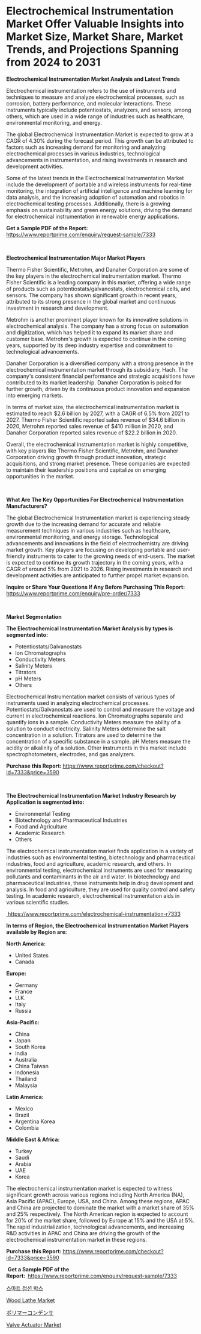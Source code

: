 <p><h1>Electrochemical Instrumentation Market Offer Valuable Insights into Market Size, Market Share, Market Trends, and Projections Spanning from 2024 to 2031</h1></p><p><strong>Electrochemical Instrumentation Market Analysis and Latest Trends</strong></p>
<p><p>Electrochemical instrumentation refers to the use of instruments and techniques to measure and analyze electrochemical processes, such as corrosion, battery performance, and molecular interactions. These instruments typically include potentiostats, analyzers, and sensors, among others, which are used in a wide range of industries such as healthcare, environmental monitoring, and energy.</p><p>The global Electrochemical Instrumentation Market is expected to grow at a CAGR of 4.30% during the forecast period. This growth can be attributed to factors such as increasing demand for monitoring and analyzing electrochemical processes in various industries, technological advancements in instrumentation, and rising investments in research and development activities.</p><p>Some of the latest trends in the Electrochemical Instrumentation Market include the development of portable and wireless instruments for real-time monitoring, the integration of artificial intelligence and machine learning for data analysis, and the increasing adoption of automation and robotics in electrochemical testing processes. Additionally, there is a growing emphasis on sustainability and green energy solutions, driving the demand for electrochemical instrumentation in renewable energy applications.</p></p>
<p><strong>Get a Sample PDF of the Report:&nbsp;</strong> <a href="https://www.reportprime.com/enquiry/request-sample/7333">https://www.reportprime.com/enquiry/request-sample/7333</a></p>
<p>&nbsp;</p>
<p><strong>Electrochemical Instrumentation Major Market Players</strong></p>
<p><p>Thermo Fisher Scientific, Metrohm, and Danaher Corporation are some of the key players in the electrochemical instrumentation market. Thermo Fisher Scientific is a leading company in this market, offering a wide range of products such as potentiostats/galvanostats, electrochemical cells, and sensors. The company has shown significant growth in recent years, attributed to its strong presence in the global market and continuous investment in research and development.</p><p>Metrohm is another prominent player known for its innovative solutions in electrochemical analysis. The company has a strong focus on automation and digitization, which has helped it to expand its market share and customer base. Metrohm's growth is expected to continue in the coming years, supported by its deep industry expertise and commitment to technological advancements.</p><p>Danaher Corporation is a diversified company with a strong presence in the electrochemical instrumentation market through its subsidiary, Hach. The company's consistent financial performance and strategic acquisitions have contributed to its market leadership. Danaher Corporation is poised for further growth, driven by its continuous product innovation and expansion into emerging markets.</p><p>In terms of market size, the electrochemical instrumentation market is estimated to reach $2.6 billion by 2027, with a CAGR of 6.5% from 2021 to 2027. Thermo Fisher Scientific reported sales revenue of $34.6 billion in 2020, Metrohm reported sales revenue of $410 million in 2020, and Danaher Corporation reported sales revenue of $22.2 billion in 2020.</p><p>Overall, the electrochemical instrumentation market is highly competitive, with key players like Thermo Fisher Scientific, Metrohm, and Danaher Corporation driving growth through product innovation, strategic acquisitions, and strong market presence. These companies are expected to maintain their leadership positions and capitalize on emerging opportunities in the market.</p></p>
<p>&nbsp;</p>
<p><strong>What Are The Key Opportunities For Electrochemical Instrumentation Manufacturers?</strong></p>
<p><p>The global Electrochemical Instrumentation market is experiencing steady growth due to the increasing demand for accurate and reliable measurement techniques in various industries such as healthcare, environmental monitoring, and energy storage. Technological advancements and innovations in the field of electrochemistry are driving market growth. Key players are focusing on developing portable and user-friendly instruments to cater to the growing needs of end-users. The market is expected to continue its growth trajectory in the coming years, with a CAGR of around 5% from 2021 to 2026. Rising investments in research and development activities are anticipated to further propel market expansion.</p></p>
<p><strong>Inquire or Share Your Questions If Any Before Purchasing This Report:</strong> <a href="https://www.reportprime.com/enquiry/pre-order/7333">https://www.reportprime.com/enquiry/pre-order/7333</a></p>
<p>&nbsp;</p>
<p><strong>Market Segmentation</strong></p>
<p><strong>The Electrochemical Instrumentation Market Analysis by types is segmented into:</strong></p>
<p><ul><li>Potentiostats/Galvanostats</li><li>Ion Chromatographs</li><li>Conductivity Meters</li><li>Salinity Meters</li><li>Titrators</li><li>pH Meters</li><li>Others</li></ul></p>
<p><p>Electrochemical Instrumentation market consists of various types of instruments used in analyzing electrochemical processes. Potentiostats/Galvanostats are used to control and measure the voltage and current in electrochemical reactions. Ion Chromatographs separate and quantify ions in a sample. Conductivity Meters measure the ability of a solution to conduct electricity. Salinity Meters determine the salt concentration in a solution. Titrators are used to determine the concentration of a specific substance in a sample. pH Meters measure the acidity or alkalinity of a solution. Other instruments in this market include spectrophotometers, electrodes, and gas analyzers.</p></p>
<p><strong>Purchase this Report:&nbsp;</strong><a href="https://www.reportprime.com/checkout?id=7333&price=3590">https://www.reportprime.com/checkout?id=7333&price=3590</a></p>
<p>&nbsp;</p>
<p><strong>The Electrochemical Instrumentation Market Industry Research by Application is segmented into:</strong></p>
<p><ul><li>Environmental Testing</li><li>Biotechnology and Pharmaceutical Industries</li><li>Food and Agriculture</li><li>Academic Research</li><li>Others</li></ul></p>
<p><p>The electrochemical instrumentation market finds application in a variety of industries such as environmental testing, biotechnology and pharmaceutical industries, food and agriculture, academic research, and others. In environmental testing, electrochemical instruments are used for measuring pollutants and contaminants in the air and water. In biotechnology and pharmaceutical industries, these instruments help in drug development and analysis. In food and agriculture, they are used for quality control and safety testing. In academic research, electrochemical instrumentation aids in various scientific studies.</p></p>
<p><a href="https://www.reportprime.com/electrochemical-instrumentation-r7333">&nbsp;https://www.reportprime.com/electrochemical-instrumentation-r7333</a></p>
<p><strong>In terms of Region, the Electrochemical Instrumentation Market Players available by Region are:</strong></p>
<p>
    <p> <strong> North America: </strong>
        <ul>
            <li>United States</li>
            <li>Canada</li>
        </ul>
        </p> 
    <p> <strong> Europe: </strong>
        <ul>
            <li>Germany</li>
            <li>France</li>
            <li>U.K.</li>
            <li>Italy</li>
            <li>Russia</li>
        </ul>
        </p> 
    <p> <strong> Asia-Pacific: </strong>
        <ul>
            <li>China</li>
            <li>Japan</li>
            <li>South Korea</li>
            <li>India</li>
            <li>Australia</li>
            <li>China Taiwan</li>
            <li>Indonesia</li>
            <li>Thailand</li>
            <li>Malaysia</li>
        </ul>
        </p> 
    <p> <strong> Latin America: </strong>
        <ul>
            <li>Mexico</li>
            <li>Brazil</li>
            <li>Argentina Korea</li>
            <li>Colombia</li>
        </ul>
        </p> 
    <p> <strong> Middle East & Africa: </strong>
        <ul>
            <li>Turkey</li>
            <li>Saudi</li>
            <li>Arabia</li>
            <li>UAE</li>
            <li>Korea</li>
        </ul>
    </p>
    </p>
<p><p>The electrochemical instrumentation market is expected to witness significant growth across various regions including North America (NA), Asia Pacific (APAC), Europe, USA, and China. Among these regions, APAC and China are projected to dominate the market with a market share of 35% and 25% respectively. The North American region is expected to account for 20% of the market share, followed by Europe at 15% and the USA at 5%. The rapid industrialization, technological advancements, and increasing R&D activities in APAC and China are driving the growth of the electrochemical instrumentation market in these regions.</p></p>
<p><strong>Purchase this Report: </strong><a href="https://www.reportprime.com/checkout?id=7333&price=3590">https://www.reportprime.com/checkout?id=7333&price=3590</a></p>
<p>&nbsp;<strong>Get a Sample PDF of the Report:&nbsp;&nbsp;</strong><a href="https://www.reportprime.com/enquiry/request-sample/7333">https://www.reportprime.com/enquiry/request-sample/7333</a></p>
<p><strong></strong></p>
<p><p><a href="https://github.com/JosefaRice/Market-Research-Report-List-1/blob/main/710303169606.md">스마트 정션 박스</a></p><p><a href="https://github.com/lsapaaep8/Market-Research-Report-List-1/blob/main/wood-lathe-market.md">Wood Lathe Market</a></p><p><a href="https://github.com/NikitaBruen/Market-Research-Report-List-1/blob/main/247043159679.md">ポリマーコンデンサ</a></p><p><a href="https://github.com/qrkceaah30/Market-Research-Report-List-1/blob/main/valve-actuator-market.md">Valve Actuator Market</a></p></p>